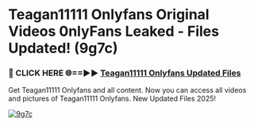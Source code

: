 # Teagan11111 Onlyfans Original Videos 0nlyFans Leaked - Files Updated! (9g7c)

<h3>🔴 CLICK HERE 🌐==►► <a href="https://tinyurl.com/ehrbuxhb" rel="nofollow">Teagan11111 Onlyfans Updated Files</a></h3>

Get Teagan11111 Onlyfans and all content. Now you can access all videos and pictures of Teagan11111 Onlyfans. New Updated Files 2025!

[![9g7c](https://i.imgur.com/lVYEuWS.gif)](https://tinyurl.com/ehrbuxhb)
